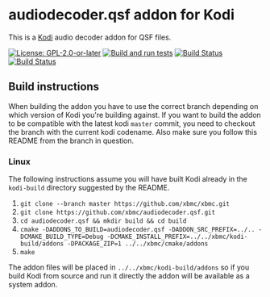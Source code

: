 # audiodecoder.qsf addon for Kodi

This is a [Kodi](https://kodi.tv) audio decoder addon for QSF files.

[![License: GPL-2.0-or-later](https://img.shields.io/badge/License-GPL%20v2+-blue.svg)](LICENSE.md)
[![Build and run tests](https://github.com/xbmc/audiodecoder.qsf/actions/workflows/build.yml/badge.svg?branch=Nexus)](https://github.com/xbmc/audiodecoder.qsf/actions/workflows/build.yml)
[![Build Status](https://dev.azure.com/teamkodi/binary-addons/_apis/build/status/xbmc.audiodecoder.qsf?branchName=Nexus)](https://dev.azure.com/teamkodi/binary-addons/_build/latest?definitionId=12&branchName=Nexus)
[![Build Status](https://jenkins.kodi.tv/view/Addons/job/xbmc/job/audiodecoder.qsf/job/Nexus/badge/icon)](https://jenkins.kodi.tv/blue/organizations/jenkins/xbmc%2Faudiodecoder.qsf/branches/)
<!--- [![Build Status](https://ci.appveyor.com/api/projects/status/github/xbmc/audiodecoder.qsf?branch=Nexus&svg=true)](https://ci.appveyor.com/project/xbmc/audiodecoder-qsf?branch=Nexus) -->

## Build instructions

When building the addon you have to use the correct branch depending on which version of Kodi you're building against. 
If you want to build the addon to be compatible with the latest kodi `master` commit, you need to checkout the branch with the current kodi codename.
Also make sure you follow this README from the branch in question.

### Linux

The following instructions assume you will have built Kodi already in the `kodi-build` directory 
suggested by the README.

1. `git clone --branch master https://github.com/xbmc/xbmc.git`
2. `git clone https://github.com/xbmc/audiodecoder.qsf.git`
3. `cd audiodecoder.qsf && mkdir build && cd build`
4. `cmake -DADDONS_TO_BUILD=audiodecoder.qsf -DADDON_SRC_PREFIX=../.. -DCMAKE_BUILD_TYPE=Debug -DCMAKE_INSTALL_PREFIX=../../xbmc/kodi-build/addons -DPACKAGE_ZIP=1 ../../xbmc/cmake/addons`
5. `make`

The addon files will be placed in `../../xbmc/kodi-build/addons` so if you build Kodi from source and run it directly 
the addon will be available as a system addon.
